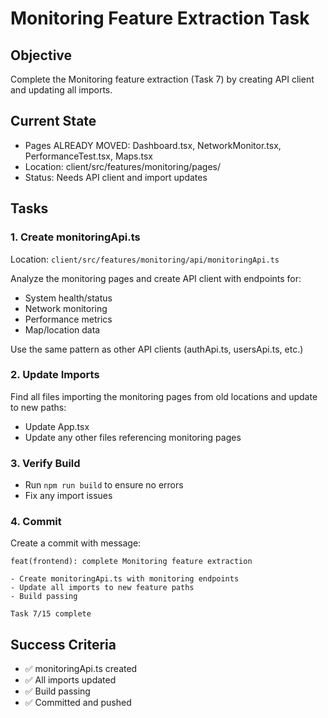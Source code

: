 # Monitoring Feature Extraction Task

## Objective
Complete the Monitoring feature extraction (Task 7) by creating API client and updating all imports.

## Current State
- Pages ALREADY MOVED: Dashboard.tsx, NetworkMonitor.tsx, PerformanceTest.tsx, Maps.tsx
- Location: client/src/features/monitoring/pages/
- Status: Needs API client and import updates

## Tasks

### 1. Create monitoringApi.ts
Location: `client/src/features/monitoring/api/monitoringApi.ts`

Analyze the monitoring pages and create API client with endpoints for:
- System health/status
- Network monitoring
- Performance metrics
- Map/location data

Use the same pattern as other API clients (authApi.ts, usersApi.ts, etc.)

### 2. Update Imports
Find all files importing the monitoring pages from old locations and update to new paths:
- Update App.tsx
- Update any other files referencing monitoring pages

### 3. Verify Build
- Run `npm run build` to ensure no errors
- Fix any import issues

### 4. Commit
Create a commit with message:
```
feat(frontend): complete Monitoring feature extraction

- Create monitoringApi.ts with monitoring endpoints
- Update all imports to new feature paths
- Build passing

Task 7/15 complete
```

## Success Criteria
- ✅ monitoringApi.ts created
- ✅ All imports updated
- ✅ Build passing
- ✅ Committed and pushed
